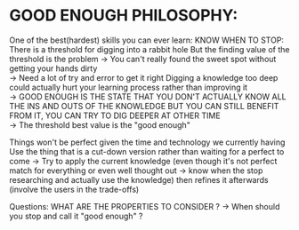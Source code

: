 # GOOD ENOUGH PHILOSOPHY: 

One of the best(hardest) skills you can ever learn: 
    KNOW WHEN TO STOP: 
        There is a threshold for digging into a rabbit hole 
        But the finding value of the threshold is the problem 
            -> You can't really found the sweet spot without getting your hands dirty  
            -> Need a lot of try and error to get it right 
        Digging a knowledge too deep could actually hurt your learning process rather than improving it   
        -> GOOD ENOUGH IS THE STATE THAT YOU DON'T ACTUALLY KNOW ALL THE INS AND OUTS OF THE KNOWLEDGE BUT YOU CAN STILL BENEFIT FROM IT, YOU CAN TRY TO DIG DEEPER AT OTHER TIME  
        -> The threshold best value is the "good enough" 

Things won't be perfect given the time and technology we currently having 
Use the thing that is a cut-down version rather than waiting for a perfect to come 
-> Try to apply the current knowledge 
    (even though it's not perfect match for everything or even well thought out -> know when the stop researching and actually use the knowledge) 
    then refines it afterwards (involve the users in the trade-offs) 

Questions: WHAT ARE THE PROPERTIES TO CONSIDER ? 
    -> When should you stop and call it "good enough" ? 
